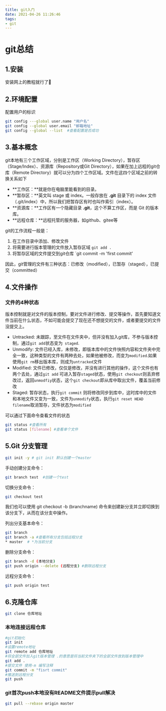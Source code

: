 ```yaml
---
title: git入门
date: 2021-04-26 11:26:46
tags:
- git
---
```

# git总结

## 1.安装

安装网上的教程就行了🚗

## 2.环境配置

配置用户的标识

```bash
git config ---global user.name "用户名"
git config --global user.email "邮箱地址"
git config --global --list  #查看配置是否成功
```

## 3.基本概念

git本地有三个工作区域，分别是工作区（Working Directory），暂存区（Stage/Index）、资源库（Repository或Git Directory），如果在加上远程的git仓库（Remote Directory）就可以分为四个工作区域。文件在这四个区域之前的转换关系如下

- **工作区：**就是你在电脑里能看到的目录。
- **暂存区：**英文叫 stage 或 index。一般存放在 **.git** 目录下的 index 文件（.git/index）中，所以我们把暂存区有时也叫作索引（index）。
- **资源库：**工作区有一个隐藏目录 **.git**，这个不算工作区，而是 Git 的版本库。
- **远程仓库：**远程托管的服务器，如github、gitee等

git的工作流程一般是：

1. 在工作目录中添加、修改文件
2. 将需要进行版本管理的文件放入暂存区域  `git add .`
3. 将暂存区域的文件提交到git仓库 `git commit -m 'first commit'

因此，git管理的文件有三种状态：已修改（modified），已暂存（staged），已提交（committed）

## 4.文件操作

### 文件的4种状态

版本控制就是对文件的版本控制，要对文件进行修改、提交等操作，首先要知道文件当前在什么状态，不如可能会提交了现在还不想提交的文件，或者要提交的文件没提交上。

- Untracked: 未跟踪，至文件在文件夹中，但并没有加入git库，不参与版本控制，通过`git add`状态变为` staged`.
- Unmodify: 文件已经入库，未修改，即版本库中的文件快照内容和文件夹中完全一致，这种类型的文件有两种去处，如果他被修改，而变为`modified`.如果使用`git rm`移出版本库，则成为`untracked`文件
- Modified: 文件已修改，仅仅是修改，并没有进行其他的操作，这个文件也有两个去处，通过`git add` 可进入暂存`staged`状态，使用`git checkout`则丢弃修改过，返回`unmodfiy`状态，这个`git checkout`即从库中取出文件，覆盖当前修改
- Staged: 暂存状态，执行`git commit` 则将修改同步到库中，这时库中的文件和本地文件又变为一致，文件为`unmodify`状态，执行`git reset HEAD filename`取消暂存，文件状态为`modified`

可以通过下面命令查看文件的状态

```bash
git status #查看所有
git status [filename] #查看单个文件
```

## 5.Git 分支管理

```bash
git init -y # git init 默认创建一个master
```

手动创建分支命令：

```bash
git branch test  #创建一个test
```

切换分支命令：

```bash
git checkout test 
```

我们也可以使用 git checkout -b (branchname) 命令来创建新分支并立即切换到该分支下，从而在该分支中操作。

列出分支基本命令：

```bash
git branch
git branch -a #查看所有分支包括远程分支
* master  # *为当前分支
```

删除分支命令：

```bash
git branch -d (本地分支)
git push origin --delete (远程分支) #删除远程分支
```

远程分支命令：

```bash
git push origin test 
```

## 6.克隆仓库

```bash
git clone 仓库地址
```

### 本地连接远程仓库

```bash
#git初始化
git init
#设置remote地址
git remote add 仓库地址
#将全部文件加入git版本管理 .的意思是将当前文件夹下的全部文件放到版本管理中
git add .
#提交文件 使用-m 编写注释
git commit -m "fisrt commit"
#推送到远程分支
git push
```

### git首次push本地没有README文件提示pull解决

```bash
git pull --rebase origin master
```
